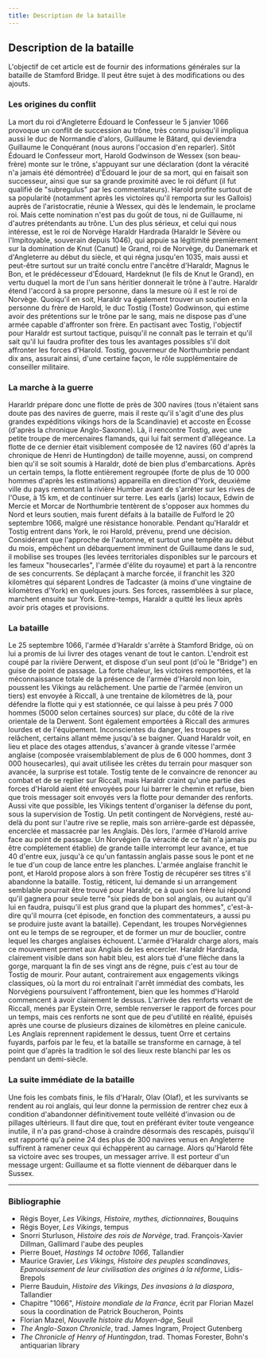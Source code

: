 ```yaml
---
title: Description de la bataille
---
```

## Description de la bataille
L'objectif de cet article est de fournir des informations générales sur la bataille de Stamford Bridge. Il peut être sujet à des modifications ou des ajouts.

### Les origines du conflit
La mort du roi d'Angleterre Édouard le Confesseur le 5 janvier 1066 provoque un conflit de succession au trône, très connu puisqu'il impliqua aussi le duc de Normandie d'alors, Guillaume le Bâtard, qui deviendra Guillaume le Conquérant (nous aurons l'occasion d'en reparler). Sitôt Édouard le Confesseur mort, Harold Godwinson de Wessex (son beau-frère) monte sur le trône, s'appuyant sur une déclaration (dont la véracité n'a jamais été démontrée) d'Édouard le jour de sa mort, qui en faisait son successeur, ainsi que sur sa grande proximité avec le roi défunt (il fut qualifié de "subregulus" par les commentateurs). Harold profite surtout de sa popularité (notamment après les victoires qu'il remporta sur les Gallois) auprès de l'aristocratie, réunie à Wessex, qui dès le lendemain, le proclame roi. Mais cette nomination n'est pas du goût de tous, ni de Guillaume, ni d'autres prétendants au trône. L'un des plus sérieux, et celui qui nous intéresse, est le roi de Norvège Haraldr Hardrada (Haraldr le Sévère ou l'Impitoyable, souverain depuis 1046), qui appuie sa légitimité premièrement sur la domination de Knut (Canut) le Grand, roi de Norvège, du Danemark et d'Angleterre au début du siècle, et qui régna jusqu'en 1035, mais aussi et peut-être surtout sur un traité conclu entre l'ancêtre d'Haraldr, Magnus le Bon, et le prédécesseur d'Édouard, Hardeknut (le fils de Knut le Grand), en vertu duquel la mort de l'un sans héritier donnerait le trône à l'autre. Haraldr étend l'accord à sa propre personne, dans la mesure où il est le roi de Norvège. Quoiqu'il en soit, Haraldr va également trouver un soutien en la personne du frère de Harold, le duc Tostig (Toste) Godwinson, qui estime avoir des prétentions sur le trône par le sang, mais ne dispose pas d'une armée capable d'affronter son frère. En pactisant avec Tostig, l'objectif pour Haraldr est surtout tactique, puisqu'il ne connaît pas le terrain et qu'il sait qu'il lui faudra profiter des tous les avantages possibles s'il doit affronter les forces d'Harold. Tostig, gouverneur de Northumbrie pendant dix ans, assurait ainsi, d'une certaine façon, le rôle supplémentaire de conseiller militaire.

### La marche à la guerre
Hararldr prépare donc une flotte de près de 300 navires (tous n'étaient sans doute pas des navires de guerre, mais il reste qu'il s'agit d'une des plus grandes expéditions vikings hors de la Scandinavie) et accoste en Écosse (d'après la chronique Anglo-Saxonne). Là, il rencontre Tostig, avec une petite troupe de mercenaires flamands, qui lui fait serment d'allégeance. La flotte de ce dernier était visiblement composée de 12 navires (60 d'après la chronique de Henri de Huntingdon) de taille moyenne, aussi, on comprend bien qu'il se soit soumis à Haraldr, doté de bien plus d'embarcations. Après un certain temps, la flotte entièrement regroupée (forte de plus de 10 000 hommes d'après les estimations) appareilla en direction d'York, deuxiéme ville du pays remontant la rivière Humber avant de s'arrêter  sur les rives de l'Ouse, à 15 km, et de continuer sur terre. Les earls (jarls) locaux, Edwin de Mercie et Morcar de Northumbrie tentèrent de s'opposer aux hommes du Nord et leurs soutien, mais furent défaits à la bataille de Fulford le 20 septembre 1066, malgré une résistance honorable. Pendant qu'Haraldr et Tostig entrent dans York, le roi Harold, prévenu, prend une décision. Considérant que l'approche de l'automne, et surtout une tempête au début du mois, empêchent un débarquement imminent de Guillaume dans le sud, il mobilise ses troupes (les levées territoriales disponibles sur le parcours et les fameux "housecarles", l'armée d'élite du royaume) et part à la rencontre de ses concurrents. Se déplaçant à marche forcée, il franchit les 320 kilomètres qui séparent Londres de Tadcaster (à moins d'une vingtaine de kilomètres d'York) en quelques jours. Ses forces, rassemblées à sur place, marchent ensuite sur York. Entre-temps, Haraldr a quitté les lieux après avoir pris otages et provisions.

### La bataille
Le 25 septembre 1066, l'armée d'Haraldr s'arrête à Stamford Bridge, où on lui a promis de lui livrer des otages venant de tout le canton. L'endroit est coupé par la rivière Derwent, et dispose d'un seul pont (d'où le "Bridge") en guise de point de passage. La forte chaleur, les victoires remportées, et la méconnaissance totale de la présence de l'armée d'Harold non loin, poussent les Vikings au relâchement. Une partie de l'armée (environ un tiers) est envoyée à Riccall, à une trentaine de kilomètres de là, pour défendre la flotte qui y est stationnée, ce qui laisse à peu prés 7 000 hommes (5000 selon certaines sources) sur place, du côté de la rive orientale de la Derwent. Sont également emportées à Riccall des armures lourdes et de l'équipement.  Inconscientes du danger, les troupes se relâchent, certains allant même jusqu'à se baigner. Quand Haraldr voit, en lieu et place des otages attendus, s'avancer à grande vitesse l'armée anglaise (composée vraisemblablement de plus de 6 000 hommes, dont 3 000 housecarles), qui avait utilisée les crêtes du terrain pour masquer son avancée, la surprise est totale. Tostig tente de le convaincre de renoncer au combat et de se replier sur Riccall, mais Haraldr craint qu'une partie des forces d'Harold aient été envoyées pour lui barrer le chemin et refuse, bien que trois messager soit envoyés vers la flotte pour demander des renforts. Aussi vite que possible, les Vikings tentent d'organiser la défense du pont, sous la supervision de Tostig. Un petit contingent de Norvégiens, resté au-delà du pont sur l'autre rive se replie, mais son arrière-garde est dépassée, encerclée et massacrée par les Anglais. Dès lors, l'armée d'Harold arrive face au point de passage. Un Norvégien (la véracité de ce fait n'a jamais pu être complétement établie) de grande taille interrompt leur avance, et tue 40 d'entre eux, jusqu'à ce qu'un fantassin anglais passe sous le pont et ne le tue d'un coup de lance entre les planches. L'armée anglaise franchit le pont, et Harold propose alors à son frère Tostig de récupérer ses titres s'il abandonne la bataille. Tostig, réticent, lui demande si un arrangement semblable pourrait être trouvé pour Haraldr, ce à quoi son frère lui répond qu'il gagnera pour seule terre "six pieds de bon sol anglais, ou autant qu'il lui en faudra, puisqu'il est plus grand que la plupart des hommes", c'est-à-dire qu'il mourra (cet épisode, en fonction des commentateurs, a aussi pu se produire juste avant la bataille). Cependant, les troupes Norvégiennes ont eu le temps de se regrouper, et de former un mur de bouclier, contre lequel les charges anglaises échouent. L'armée d'Haraldr charge alors, mais ce mouvement permet aux Anglais de les encercler. Haraldr Hardrada, clairement visible dans son habit bleu, est alors tué d'une flèche dans la gorge, marquant la fin de ses vingt ans de régne, puis c'est au tour de Tostig de mourir. Pour autant, contrairement aux engagements vikings classiques, où la mort du roi entraînait l'arrêt immédiat des combats, les Norvégiens poursuivent l'affrontement, bien que les hommes d'Harold commencent à avoir clairement le dessus. L'arrivée des renforts venant de Riccall, menés par Eystein Orre, semble renverser le rapport de forces pour un temps, mais ces renforts ne sont que de peu d'utilité en réalité, épuisés après une course de plusieurs dizaines de kilomètres en pleine canicule. Les Anglais reprennent rapidement le dessus, tuent Orre et certains fuyards, parfois par le feu, et la bataille se transforme en carnage, à tel point que d'après la tradition le sol des lieux reste blanchi par les os pendant un demi-siècle.                                           

### La suite immédiate de la bataille
Une fois les combats finis, le fils d'Haralr, Olav (Olaf), et les survivants se rendent au roi anglais, qui leur donne la permission de rentrer chez eux à condition d'abandonner définitivement toute velléité d'invasion ou de pillages ultérieurs. Il faut dire que, tout en préférant éviter toute vengeance inutile, il n'a pas grand-chose à craindre désormais des rescapés, puisqu'il est rapporté qu'à peine 24 des plus de 300 navires venus en Angleterre suffirent à ramener ceux qui échappèrent au carnage. Alors qu'Harold fête sa victoire avec ses troupes, un messager arrive. Il est porteur d'un message urgent: Guillaume et sa flotte viennent de débarquer dans le Sussex.

***
### Bibliographie
- Régis Boyer, *Les Vikings, Histoire, mythes, dictionnaires*, Bouquins
- Régis Boyer, *Les Vikings*, tempus
- Snorri Sturluson, *Histoire des rois de Norvège*, trad. François-Xavier Dillman, Gallimard l'aube des peuples
- Pierre Bouet, *Hastings 14 octobre 1066*, Tallandier
- Maurice Gravier, *Les Vikings, Histoire des peuples scandinaves, Epanouissement de leur civilisation des origines à la réforme*, Lidis-Brepols
- Pierre Bauduin, *Histoire des Vikings, Des invasions à la diaspora*, Tallandier
- Chapitre "1066", *Histoire mondiale de la France*, écrit par Florian Mazel sous la coordination de Patrick Boucheron, Points
- Florian Mazel, *Nouvelle histoire du Moyen-âge*, Seuil
- *The Anglo-Saxon Chronicle*, trad. James Ingram, Project Gutenberg
- *The Chronicle of Henry of Huntingdon*, trad. Thomas Forester, Bohn's antiquarian library

